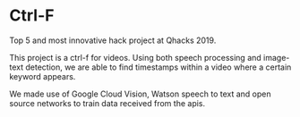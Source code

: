 # Ctrl-F

Top 5 and most innovative hack project at Qhacks 2019. 

This project is a ctrl-f for videos. Using both speech processing and image-text detection, we are able to find timestamps within a video where a certain keyword appears. 

We made use of Google Cloud Vision, Watson speech to text and open source networks to train data received from the apis.

